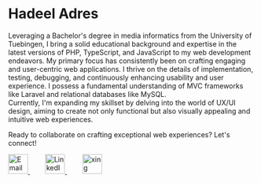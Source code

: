 # Hadeel Adres 
Leveraging a Bachelor's degree in media informatics from the University of Tuebingen, I bring a solid educational background and expertise in the
latest versions of PHP, TypeScript, and JavaScript to my web development endeavors.
My primary focus has consistently been on crafting engaging and user-centric web applications. I thrive on the details of implementation,
testing, debugging, and continuously enhancing usability and user experience. I possess a fundamental understanding of MVC frameworks like Laravel and
relational databases like MySQL.<br>
Currently, I'm expanding my skillset by delving into the world of UX/UI design, aiming to create not only functional but also visually appealing
and intuitive web experiences.

Ready to collaborate on crafting exceptional web experiences? Let's connect!

<div class="icons">
  <a href="mailto:adres.hadeel99@gmail.com">
    <img src="https://cdn1.iconfinder.com/data/icons/google-new-logos-1/32/gmail_new_logo-64.png" alt="Email" width="40" height="40">
  </a>
  &nbsp; &nbsp; &nbsp; &nbsp;
  <a href="https://www.linkedin.com/in/hadeel-adres-8726bb191/">
    <img src="https://cdn2.iconfinder.com/data/icons/social-media-applications/64/social_media_applications_14-linkedin-64.png" alt="LinkedIn" width="40" height="40">
  </a>
   &nbsp; &nbsp; &nbsp; &nbsp;
  <a href="https://www.xing.com/profile/Hadeel_Adres/web_profiles?expandNeffi=true">
    <img src="https://cdn4.iconfinder.com/data/icons/logos-and-brands/512/389_Xing_logo-64.png" alt="xing" width="40" height="40">
  </a>
</div>

